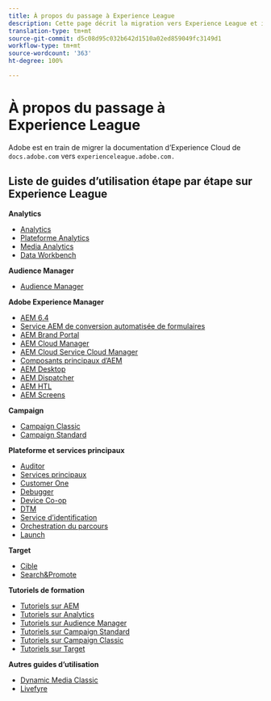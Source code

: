 ```yaml
---
title: À propos du passage à Experience League
description: Cette page décrit la migration vers Experience League et inclut une liste de liens vers des guides d’utilisation étape par étape.
translation-type: tm+mt
source-git-commit: d5c08d95c032b642d1510a02ed859049fc3149d1
workflow-type: tm+mt
source-wordcount: '363'
ht-degree: 100%

---
```



# À propos du passage à Experience League

Adobe est en train de migrer la documentation d’Experience Cloud de `docs.adobe.com` vers `experienceleague.adobe.com.`

## Liste de guides d’utilisation étape par étape sur Experience League

**Analytics**

* [Analytics](https://docs.adobe.com/content/help/fr-FR/experience-cloud/user-guides/home.translate.html)
* [Plateforme Analytics](https://docs.adobe.com/content/help/fr-FR/experience-cloud/user-guides/home.translate.html)
* [Media Analytics](https://docs.adobe.com/content/help/fr-FR/experience-cloud/user-guides/home.translate.html)
* [Data Workbench](https://docs.adobe.com/content/help/fr-FR/experience-cloud/user-guides/home.translate.html)

**Audience Manager**

* [Audience Manager](https://docs.adobe.com/content/help/fr-FR/experience-cloud/user-guides/home.translate.html)

**Adobe Experience Manager**

* [AEM 6.4](https://docs.adobe.com/content/help/fr-FR/experience-cloud/user-guides/home.translate.html)
* [Service AEM de conversion automatisée de formulaires](https://docs.adobe.com/content/help/fr-FR/experience-cloud/user-guides/home.translate.html)
* [AEM Brand Portal](https://docs.adobe.com/content/help/fr-FR/experience-cloud/user-guides/home.translate.html)
* [AEM Cloud Manager](https://docs.adobe.com/content/help/fr-FR/experience-cloud/user-guides/home.translate.html)
* [AEM Cloud Service Cloud Manager](https://docs.adobe.com/content/help/fr-FR/experience-cloud/user-guides/home.translate.html)
* [Composants principaux d’AEM](https://docs.adobe.com/content/help/fr-FR/experience-cloud/user-guides/home.translate.html)
* [AEM Desktop](https://docs.adobe.com/content/help/fr-FR/experience-cloud/user-guides/home.translate.html)
* [AEM Dispatcher](https://docs.adobe.com/content/help/fr-FR/experience-cloud/user-guides/home.translate.html)
* [AEM HTL](https://docs.adobe.com/content/help/fr-FR/experience-cloud/user-guides/home.translate.html)
* [AEM Screens](https://docs.adobe.com/content/help/fr-FR/experience-cloud/user-guides/home.translate.html)

**Campaign**

* [Campaign Classic](https://docs.adobe.com/content/help/fr-FR/experience-cloud/user-guides/home.translate.html)
* [Campaign Standard](https://docs.adobe.com/content/help/fr-FR/experience-cloud/user-guides/home.translate.html)

**Plateforme et services principaux**

* [Auditor](https://docs.adobe.com/content/help/fr-FR/experience-cloud/user-guides/home.translate.html)
* [Services principaux](https://docs.adobe.com/content/help/fr-FR/experience-cloud/user-guides/home.translate.html)
* [Customer One](https://docs.adobe.com/content/help/fr-FR/experience-cloud/user-guides/home.translate.html)
* [Debugger](https://docs.adobe.com/content/help/fr-FR/experience-cloud/user-guides/home.translate.html)
* [Device Co-op](https://docs.adobe.com/content/help/fr-FR/experience-cloud/user-guides/home.translate.html)
* [DTM](https://docs.adobe.com/content/help/fr-FR/experience-cloud/user-guides/home.translate.html)
* [Service d’identification](https://docs.adobe.com/content/help/fr-FR/experience-cloud/user-guides/home.translate.html)
* [Orchestration du parcours](https://docs.adobe.com/content/help/fr-FR/experience-cloud/user-guides/home.translate.html)
* [Launch](https://docs.adobe.com/content/help/fr-FR/experience-cloud/user-guides/home.translate.html)

**Target**

* [Cible](https://docs.adobe.com/content/help/fr-FR/experience-cloud/user-guides/home.translate.html)
* [Search&amp;Promote](https://docs.adobe.com/content/help/fr-FR/experience-cloud/user-guides/home.translate.html)

**Tutoriels de formation**

* [Tutoriels sur AEM](https://docs.adobe.com/content/help/fr-FR/experience-cloud/user-guides/home.translate.html)
* [Tutoriels sur Analytics](https://docs.adobe.com/content/help/fr-FR/experience-cloud/user-guides/home.translate.html)
* [Tutoriels sur Audience Manager](https://experienceleague.adobe.com/docs/audience-manager-learn/tutorials/overview.html)
* [Tutoriels sur Campaign Standard](https://docs.adobe.com/content/help/fr-FR/experience-cloud/user-guides/home.translate.html)
* [Tutoriels sur Campaign Classic](https://docs.adobe.com/content/help/fr-FR/experience-cloud/user-guides/home.translate.html)
* [Tutoriels sur Target](https://docs.adobe.com/content/help/fr-FR/experience-cloud/user-guides/home.translate.html)

**Autres guides d’utilisation**

* [Dynamic Media Classic](https://docs.adobe.com/content/help/fr-FR/experience-cloud/user-guides/home.translate.html)
* [Livefyre](https://docs.adobe.com/content/help/fr-FR/experience-cloud/user-guides/home.translate.html)
